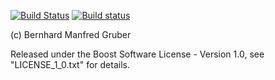 [![Build Status](https://travis-ci.com/bernhardmgruber/hlbsp.svg?branch=master)](https://travis-ci.com/bernhardmgruber/hlbsp)
[![Build status](https://ci.appveyor.com/api/projects/status/github/bernhardmgruber/hlbsp?svg=true)](https://ci.appveyor.com/project/bernhardmgruber/hlbsp)

(c) Bernhard Manfred Gruber

Released under the Boost Software License - Version 1.0, see "LICENSE_1_0.txt" for details.